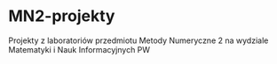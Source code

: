 # MN2-projekty
Projekty z laboratoriów przedmiotu Metody Numeryczne 2 na wydziale Matematyki i Nauk Informacyjnych PW
